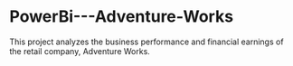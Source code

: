 # PowerBi---Adventure-Works
This project analyzes the business performance and financial earnings of the retail company, Adventure Works.
